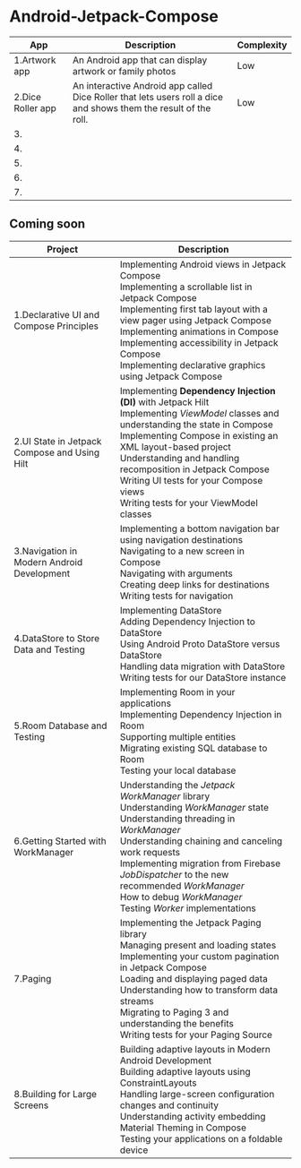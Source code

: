 # Android-Jetpack-Compose

| App   | Description                | Complexity   |
|---------- |----------------------------|--------------|
|1.Artwork app|   An Android app that can display artwork or family photos|  Low |
|2.Dice Roller app|  An interactive Android app called Dice Roller that lets users roll a dice and shows them the result of the roll. |Low|
|3.       |                            |   |
|4.       |                            |   |
|5.       |                            |   |
|6.       |                            |   |
|7.       |                            |   |






## Coming soon

| Project   | Description                | 
|---------- |----------------------------|
|1.Declarative UI and Compose Principles|Implementing Android views in Jetpack Compose<br>Implementing a scrollable list in Jetpack Compose<br>Implementing first tab layout with a view pager using Jetpack Compose<br>Implementing animations in Compose<br>Implementing accessibility in Jetpack Compose<br>Implementing declarative graphics using Jetpack Compose<br> |
|2.UI State in Jetpack Compose and Using Hilt|Implementing **Dependency Injection (DI)** with Jetpack Hilt<br>Implementing *ViewModel* classes and understanding the state in Compose<br>Implementing Compose in existing an XML layout-based project<br>Understanding and handling recomposition in Jetpack Compose<br>Writing UI tests for your Compose views<br>Writing tests for your ViewModel classes<br>|
|3.Navigation in Modern Android Development|Implementing a bottom navigation bar using navigation destinations<br>Navigating to a new screen in Compose<br>Navigating with arguments<br>Creating deep links for destinations<br>Writing tests for navigation<br>|
|4.DataStore to Store Data and Testing|Implementing DataStore<br>Adding Dependency Injection to DataStore<br>Using Android Proto DataStore versus DataStore<br>Handling data migration with DataStore<br>Writing tests for our DataStore instance<br>|
|5.Room Database and Testing|Implementing Room in your applications<br>Implementing Dependency Injection in Room<br>Supporting multiple entities<br>Migrating existing SQL database to Room<br>Testing your local database<br>|
|6.Getting Started with WorkManager|Understanding the *Jetpack WorkManager* library<br>Understanding *WorkManager* state<br>Understanding threading in *WorkManager*<br>Understanding chaining and canceling work requests<br>Implementing migration from Firebase *JobDispatcher* to the new recommended *WorkManager*<br>How to debug *WorkManager*<br>Testing *Worker* implementations<br>|
|7.Paging|Implementing the Jetpack Paging library<br>Managing present and loading states<br>Implementing your custom pagination in Jetpack Compose<br>Loading and displaying paged data<br>Understanding how to transform data streams<br>Migrating to Paging 3 and understanding the benefits<br>Writing tests for your Paging Source<br>|
|8.Building for Large Screens|Building adaptive layouts in Modern Android Development<br>Building adaptive layouts using ConstraintLayouts<br>Handling large-screen configuration changes and continuity<br>Understanding activity embedding<br>Material Theming in Compose<br>Testing your applications on a foldable device<br>|



